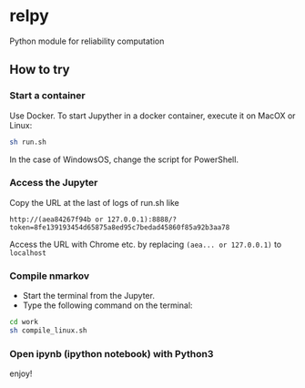 # relpy

Python module for reliability computation

## How to try

### Start a container

Use Docker. To start Jupyther in a docker container, execute it on MacOX or Linux:
```sh
sh run.sh
```
In the case of WindowsOS, change the script for PowerShell.

### Access the Jupyter

Copy the URL at the last of logs of run.sh like
```
http://(aea84267f94b or 127.0.0.1):8888/?token=8fe139193454d65875a8ed95c7bedad45860f85a92b3aa78
```

Access the URL with Chrome etc. by replacing `(aea... or 127.0.0.1)` to `localhost`

### Compile nmarkov

- Start the terminal from the Jupyter.
- Type the following command on the terminal:
```sh
cd work
sh compile_linux.sh
```

### Open ipynb (ipython notebook) with Python3

enjoy!

